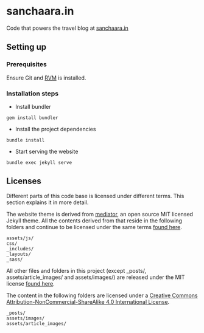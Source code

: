 sanchaara.in
============

Code that powers the travel blog at [sanchaara.in](http://sanchaara.in)

## Setting up

### Prerequisites

Ensure Git and [RVM](https://rvm.io/rvm/install) is installed.

### Installation steps

* Install bundler

```
gem install bundler
```

* Install the project dependencies

```
bundle install
```

* Start serving the website

```
bundle exec jekyll serve
```

## Licenses

Different parts of this code base is licensed under different terms. This section explains it in more detail.

The website theme is derived from [mediator](https://github.com/dirkfabisch/mediator), an open source MIT licensed Jekyll theme. All the contents derived from that reside in the following folders and continue to be licensed under the same terms [found here](https://github.com/dirkfabisch/mediator/blob/master/LICENCE).

```
assets/js/
css/
_includes/
_layouts/
_sass/
```

All other files and folders in this project (except _posts/, assets/article_images/ and assets/images/) are released under the MIT license [found here](https://github.com/sandeepraju/sanchaara.in/blob/gh-pages/LICENSE.txt).

The content in the following folders are licensed under a [Creative Commons Attribution-NonCommercial-ShareAlike 4.0 International License](http://creativecommons.org/licenses/by-nc-sa/4.0/).

```
_posts/
assets/images/
assets/article_images/
```
